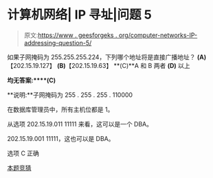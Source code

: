 # 计算机网络| IP 寻址|问题 5

> 原文:[https://www . geesforgeks . org/computer-networks-IP-addressing-question-5/](https://www.geeksforgeeks.org/computer-networks-ip-addressing-question-5/)

如果子网掩码为 255.255.255.224，下列哪个地址将是直接广播地址？
**(A)**【202.15.19.127】
**(B)**【202.15.19.63】
**(C)**A 和 B 两者
**(D)** 以上

**均无答案:****(C)**

**说明:**子网掩码为 255 . 255 . 255 . 110000

在数据库管理员中，所有主机位都是 1。

从选项 202.15.19.011 11111 来看，这可以是一个 DBA。

202.15.19.001 11111，这也可以是 DBA。

选项 C 正确

[本题竞猜](https://www.geeksforgeeks.org/ip-addressing-gq/)